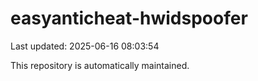 # easyanticheat-hwidspoofer

Last updated: 2025-06-16 08:03:54

This repository is automatically maintained.
